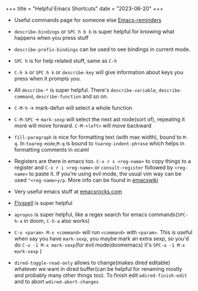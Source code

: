 +++
title = "Helpful Emacs Shortcuts"
date = "2023-06-20"
+++

- Useful commands page for someone else
  [Emacs-reminders](http://irreal.org/emacs-reminders.html)

- `describe-bindings` or `SPC h b b` is super helpful for knowing what happens
  when you press stuff
- `describe-prefix-bindings` can be used to see bindings in current mode.
- `SPC h` is for help related stuff, same as `C-h`
- `C-h k` or `SPC h k` or `describe-key` will give information about keys you
  press when it prompts you.
- All `describe-*` is super helpful. There's `describe-variable`,
  `describe-command`, `describe-function` and so on.
- `C-M-h` -> mark-defun will select a whole function
- `C-M-SPC` -> `mark-sexp` will select the next ast node(sort of), repeating it
  more will move forward. `C-M-<left>` will move backward
- `fill-paragraph` is nice for formatting text (with max width), bound to `M-q`.
  In `tuareg-mode`,`M-q` is bound to `tuareg-indent-phrase` which helps in
  formatting comments in ocaml
- Registers are there in emacs too. `C-x r s <reg-name>` to copy things to a
  register and `C-x r i <reg-name>` or `consult-register` followed by
  `<reg-name>` to paste it. If you're using evil mode, the usual vim way can be
  used `"<reg-name>y/p`. More info can be found in
  [emacswiki](https://www.emacswiki.org/emacs/Registers)
- Very useful emacs stuff at [emacsrocks.com](https://emacsrocks.com/)
- [Flyspell](https://www.emacswiki.org/emacs/FlySpell) is super helpful
- `apropos` is super helpful, like a regex search for emacs commands(`SPC-h-a`
  in doom, `C-h-a` also works)
- `C-u <param> M-x <command>` will run `<command>` with `<param>`. This is
  useful when say you have `mark-sexp`, you maybe mark an extra sexp, so you'd
  do `C-u -1 M-x mark-sexp`(for evil mode(doomemacs) it's
  `SPC-u -1 M-x mark-sexp` )
- `dired-toggle-read-only` allows to change(makes dired editable) whatever we
  want in dired buffer(can be helpful for renaming mostly and probably many
  other things too). To finish edit `wdired-finish-edit` and to abort
  `wdired-abort-changes`

